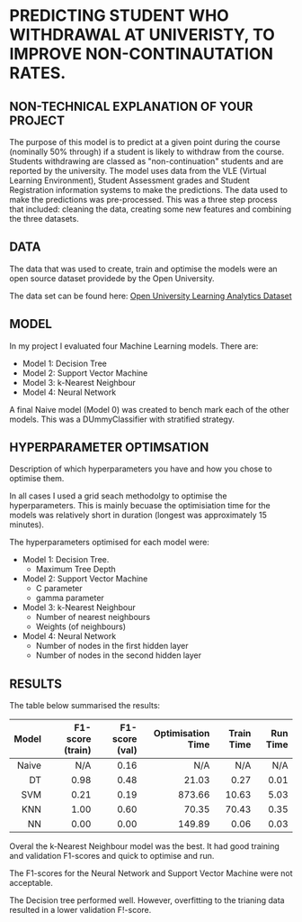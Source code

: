 # PREDICTING STUDENT WHO WITHDRAWAL AT UNIVERISTY, TO IMPROVE NON-CONTINAUTATION RATES.


## NON-TECHNICAL EXPLANATION OF YOUR PROJECT
The purpose of this model is to predict at a given point during the course (nominally 50% through) if a student is likely to withdraw from the course.
Students withdrawing are classed as "non-continuation" students and are reported by the university.
The model uses data from the VLE (Virtual Learning Environment), Student Assessment grades and Student Registration information systems to  make the predictions.
The data used to make the predictions was pre-processed. This was a three step process that included: cleaning the data, creating some new features and combining the three datasets.


## DATA
The data that was used to create, train and optimise the models were an open source dataset providede by the Open University.

The data set can be found here: [Open University Learning Analytics Dataset](https://www.kaggle.com/datasets/thedevastator/open-university-learning-analytics-dataset/)

## MODEL 
In my project I evaluated four Machine Learning models. There are:
- Model 1: Decision Tree
- Model 2: Support Vector Machine
- Model 3: k-Nearest Neighbour
- Model 4: Neural Network

A final Naive model (Model 0) was created to bench mark each of the other models. This was a DUmmyClassifier with stratified strategy.

## HYPERPARAMETER OPTIMSATION
Description of which hyperparameters you have and how you chose to optimise them. 

In all cases I used a grid seach methodolgy to optimise the hyperparameters. This is mainly becuase the optimisiation time for the models was relatively short in duration (longest was approximately 15 minutes).

The hyperparameters optimised for each model were:
- Model 1: Decision Tree.
  - Maximum Tree Depth
- Model 2: Support Vector Machine
  - C parameter
  - gamma parameter
- Model 3: k-Nearest Neighbour
  - Number of nearest neighbours
  - Weights (of neighbours)
- Model 4: Neural Network
  - Number of nodes in the first hidden layer
  - Number of nodes in the second hidden layer


## RESULTS
The table below summarised the results:

| Model 	| F1-score (train) 	| F1-score (val) 	| Optimisation Time 	| Train Time 	| Run Time 	|
|------:	|-----------------:	|---------------:	|------------------:	|-----------:	|---------:	|
| Naive 	|              N/A 	|           0.16 	|               N/A 	|        N/A 	|      N/A 	|
|    DT 	|             0.98 	|           0.48 	|             21.03 	|       0.27 	|     0.01 	|
|   SVM 	|             0.21 	|           0.19 	|            873.66 	|      10.63 	|     5.03 	|
|   KNN 	|             1.00 	|           0.60 	|             70.35 	|      70.43 	|     0.35 	|
|    NN 	|             0.00 	|           0.00 	|            149.89 	|       0.06 	|     0.03 	|

Overal the k-Nearest Neighbour model was the best. It had good training and validation F1-scores and quick to optimise and run.

The F1-scores for the Neural Network and Support Vector Machine were not acceptable.

The Decision tree performed well. However, overfitting to the trianing data resulted in a lower validation F!-score.


